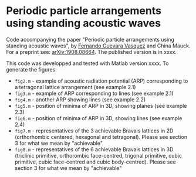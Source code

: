 # Periodic particle arrangements using standing acoustic waves
Code accompanying the paper "Periodic particle arrangements using standing acoustic waves", by [Fernando Guevara Vasquez](https://www.math.utah.edu/~fguevara) and China Mauck. For a preprint see: [arXiv:1908.08664](https://arxiv.org/abs/1908.08664). The published version is in xxxx.

This code was developped and tested with Matlab version xxxx. To generate the figures:
* `fig2.m` - example of acoustic radiation potential (ARP) corresponding to a tetragonal lattice arrangement (see example 2.1)
* `fig3.m` - example of ARP corresponding to lines (see example 2.1)
* `fig4.m` - another ARP showing lines (see example 2.2)
* `fig5.m` - position of minima of ARP in 3D, showing planes (see example 2.3)
* `fig6.m` - position of minima of ARP in 3D, showing lines  (see example 2.4)
* `fig7.m` - representatives of the 3 achievable Bravais lattices in 2D (orthorhombic centered, hexagonal and tetragonal). Please see section 3 for what we mean by "achievable"
* `fig8.m` - representatives of the 6 achievable Bravais lattices in 3D (triclinic primitive, orthorombic face-centred, trigonal primitive, cubic primitive, cubic face-centred and cubic body-centred). Please see section 3 for what we mean by "achievable"
